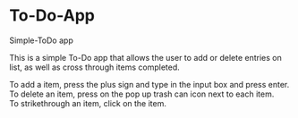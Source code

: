 # To-Do-App
Simple-ToDo app 


This is a simple To-Do app that allows the user to add or delete entries on list, as well as cross through items completed. 

To add a item, press the plus sign and type in the input box and press enter.<br> 
To delete an item, press on the pop up trash can icon next to each item.<br> 
To strikethrough an item, click on the item. 
